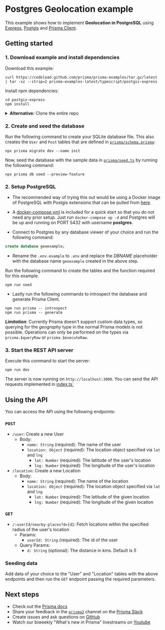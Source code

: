 # Postgres Geolocation example

This example shows how to implement **Geolocation in PostgreSQL** using [Express](https://expressjs.com/), [Postgis](http://postgis.net/) and [Prisma Client](https://www.prisma.io/docs/concepts/components/prisma-client).

## Getting started

### 1. Download example and install dependencies

Download this example:

```
curl https://codeload.github.com/prisma/prisma-examples/tar.gz/latest | tar -xz --strip=2 prisma-examples-latest/typescript/postgis-express
```

Install npm dependencies:

```
cd postgis-express
npm install
```

<details><summary><strong>Alternative:</strong> Clone the entire repo</summary>

Clone this repository:

```
git clone git@github.com:prisma/prisma-examples.git --depth=1
```

Install npm dependencies:

```
cd prisma-examples/typescript/postgis-express
npm install
```

</details>

### 2. Create and seed the database

Run the following command to create your SQLite database file. This also creates the `User` and `Post` tables that are defined in [`prisma/schema.prisma`](./prisma/schema.prisma):

```
npx prisma migrate dev --name init
```

Now, seed the database with the sample data in [`prisma/seed.ts`](./prisma/seed.ts) by running the following command:

```
npx prisma db seed --preview-feature
```


### 2. Setup PostgreSQL

- The recommended way of trying this out would be using a Docker image of PostgreSQL with Postgis extensions that can be pulled from [here](https://github.com/postgis/docker-postgis).

- A [docker-compose.yml](./docker-compose.yml) is included for a quick start so that you do not need any prior setup. Just run `docker-compose up -d` and Postgres will be up and running on PORT 5432 with username **postgres**.

- Connect to Postgres by any database viewer of your choice and run the following command:

```sql
create database geoexample;
```

- Rename the `.env.example` to `.env` and replace the _DBNAME_ placeholder with the database name `geoexample` created in the above step.

Run the following command to create the tables and the function required for this example.

```
npm run seed
```

- Lastly run the following commands to introspect the database and generate Prisma Client.

```
npm run prisma -- introspect
npm run prisma -- generate
```

**_Limitation_**: Currently Prisma doesn't support custom data types, so querying for the _geography_ type in the normal Prisma models is not possible. Operations can only be performed on the types via `prisma.$queryRaw` or `prisma.$executeRaw`.


### 3. Start the REST API server

Execute this command to start the server:

```
npm run dev
```

The server is now running on `http://localhost:3000`. You can send the API requests implemented in [index.ts`](./src/index.ts)

## Using the API

You can access the API using the following endpoints:

### `POST`

- `/user`: Create a new User
  - Body:
    - `name: String` (required): The name of the user
    - `location: Object` (required): The location object specified via `lat` and `lng`
      - `lat: Number` (required): The latitude of the user's location
      - `lng: Number` (required): The longitude of the user's location
- `/location`: Create a new Location
  - Body:
    - `name: String` (required): The name of the location
    - `location: Object` (required): The location object specified via `lat` and `lng`
      - `lat: Number` (required): The latitude of the given location
      - `lng: Number` (required): The longitude of the given location

### `GET`

- `/:userId/nearby-places?d={d}`: Fetch locations within the specified radius of the user's location
  - Params:
    - `userId: String` (required): The id of the user
  - Query Params:
    - `d: String` (optional): The distance in kms. Default is *5*


### Seeding data

Add data of your choice to the "User" and "Location" tables with the above endpoints and then run the `GET` endpoint passing the required parameters.


## Next steps

- Check out the [Prisma docs](https://www.prisma.io/docs)
- Share your feedback in the [`prisma2`](https://prisma.slack.com/messages/CKQTGR6T0/) channel on the [Prisma Slack](https://slack.prisma.io/)
- Create issues and ask questions on [GitHub](https://github.com/prisma/prisma/)
- Watch our biweekly "What's new in Prisma" livestreams on [Youtube](https://www.youtube.com/channel/UCptAHlN1gdwD89tFM3ENb6w)
